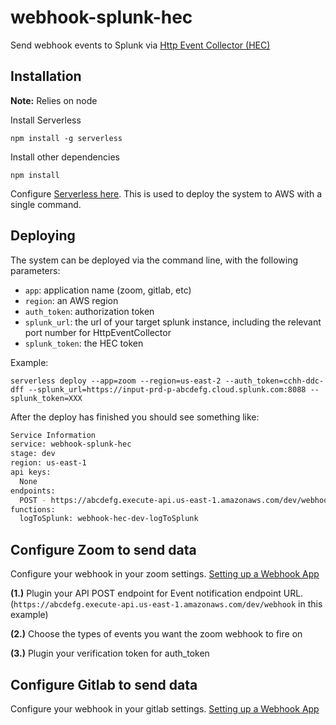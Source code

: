 # webhook-splunk-hec
Send webhook events to Splunk via [Http Event Collector (HEC)](https://docs.splunk.com/Documentation/Splunk/latest/Data/UsetheHTTPEventCollector)

## Installation

**Note:** Relies on node

Install Serverless

```
npm install -g serverless
```

Install other dependencies

```
npm install
```

Configure [Serverless here](https://serverless.com/framework/docs/providers/aws/guide/credentials/).  This is used to deploy the system to AWS with a single command.

## Deploying
The system can be deployed via the command line, with the following parameters:

- `app`: application name (zoom, gitlab, etc)
- `region`: an AWS region 
- `auth_token`: authorization token
- `splunk_url`: the url of your target splunk instance, including the relevant port number for HttpEventCollector
- `splunk_token`: the HEC token

Example:
```
serverless deploy --app=zoom --region=us-east-2 --auth_token=cchh-ddc-dff --splunk_url=https://input-prd-p-abcdefg.cloud.splunk.com:8088 --splunk_token=XXX
```

After the deploy has finished you should see something like:
  ```bash
  Service Information
  service: webhook-splunk-hec
  stage: dev
  region: us-east-1
  api keys:
    None
  endpoints:
    POST - https://abcdefg.execute-api.us-east-1.amazonaws.com/dev/webhook
  functions:
    logToSplunk: webhook-hec-dev-logToSplunk
  ```

## Configure Zoom to send data
Configure your webhook in your zoom settings. [Setting up a Webhook App](https://marketplace.zoom.us/docs/guides/getting-started/app-types/create-webhook-only-app)

**(1.)** Plugin your API POST endpoint for Event notification endpoint URL. (`https://abcdefg.execute-api.us-east-1.amazonaws.com/dev/webhook` in this example)

**(2.)** Choose the types of events you want the zoom webhook to fire on

**(3.)** Plugin your verification token for auth_token


## Configure Gitlab to send data
Configure your webhook in your gitlab settings. [Setting up a Webhook App](https://docs.gitlab.com/ee/user/project/integrations/webhooks.html)